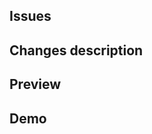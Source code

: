 ## Issues

<!-- List of issues this pull request is related to or solves  -->

## Changes description

<!-- Changes description -->

## Preview

<!-- Any information that helps to see the result of the changes: images, links, etc. -->

## Demo

<!-- If this is possible and these are complex changes, attach a demo for them  -->
